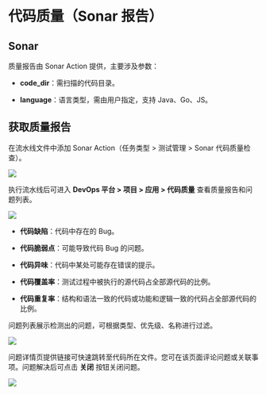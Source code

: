 # 代码质量（Sonar 报告）
## Sonar

质量报告由 Sonar Action 提供，主要涉及参数：

* **code_dir**：需扫描的代码目录。

* **language**：语言类型，需由用户指定，支持 Java、Go、JS。

## 获取质量报告

在流水线文件中添加 Sonar Action（任务类型 > 测试管理 > Sonar 代码质量检查）。

![](http://terminus-paas.oss-cn-hangzhou.aliyuncs.com/paas-doc/2022/02/24/3ba92f2b-761d-460f-9f63-b19098d54831.png)

执行流水线后可进入 **DevOps 平台 > 项目 > 应用 > 代码质量** 查看质量报告和问题列表。

![](http://terminus-paas.oss-cn-hangzhou.aliyuncs.com/paas-doc/2022/02/24/04bf3ffb-58cd-4861-8d5e-2a5b39c5a22e.png)

* **代码缺陷**：代码中存在的 Bug。

* **代码脆弱点**：可能导致代码 Bug 的问题。

* **代码异味**：代码中某处可能存在错误的提示。

* **代码覆盖率**：测试过程中被执行的源代码占全部源代码的比例。

* **代码重复率**：结构和语法一致的代码或功能和逻辑一致的代码占全部源代码的比例。

问题列表展示检测出的问题，可根据类型、优先级、名称进行过滤。

![](http://terminus-paas.oss-cn-hangzhou.aliyuncs.com/paas-doc/2022/02/24/c408b1cf-d765-47aa-9822-0d4e9c8ef842.png)

问题详情页提供链接可快速跳转至代码所在文件。您可在该页面评论问题或关联事项。问题解决后可点击 **关闭** 按钮关闭问题。

![](http://terminus-paas.oss-cn-hangzhou.aliyuncs.com/paas-doc/2022/02/24/556506b3-fd7e-41db-80a6-48800d9865fc.png)

